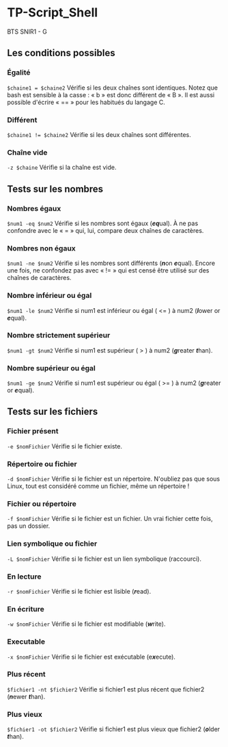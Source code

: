# TP-Script_Shell
BTS SNIR1 - G

## Les conditions possibles
### Égalité
`$chaine1 = $chaine2`
Vérifie si les deux chaînes sont identiques. Notez que bash est sensible à la casse : « b » est donc différent de « B ».
Il est aussi possible d'écrire « == » pour les habitués du langage C.
### Différent
`$chaine1 != $chaine2`
Vérifie si les deux chaînes sont différentes.
### Chaîne vide
`-z $chaine`
Vérifie si la chaîne est vide.

## Tests sur les nombres
### Nombres égaux
`$num1 -eq $num2`
Vérifie si les nombres sont égaux (***eq***ual). À ne pas confondre avec le « = » qui, lui, compare deux chaînes de caractères.
### Nombres non égaux
`$num1 -ne $num2`
Vérifie si les nombres sont différents (***n***on ***e***qual).
Encore une fois, ne confondez pas avec « != » qui est censé être utilisé sur des chaînes de caractères.
### Nombre inférieur ou égal
`$num1 -le $num2`
Vérifie si num1 est inférieur ou égal ( <= ) à num2 (***l***ower or ***e***qual).
### Nombre strictement supérieur
`$num1 -gt $num2`
Vérifie si num1 est supérieur ( > ) à num2 (***g***reater ***t***han).
### Nombre supérieur ou égal
`$num1 -ge $num2`
Vérifie si num1 est supérieur ou égal ( >= ) à num2 (***g***reater or ***e***qual).

## Tests sur les fichiers
### Fichier présent
`-e $nomFichier`
Vérifie si le fichier existe.
### Répertoire ou fichier
`-d $nomFichier`
Vérifie si le fichier est un répertoire. N'oubliez pas que sous Linux, tout est considéré comme un fichier, même un répertoire !
### Fichier ou répertoire
`-f $nomFichier`
Vérifie si le fichier est un fichier. Un vrai fichier cette fois, pas un dossier.
### Lien symbolique ou fichier
`-L $nomFichier`
Vérifie si le fichier est un lien symbolique (raccourci).
### En lecture
`-r $nomFichier`
Vérifie si le fichier est lisible (***r***ead).
### En écriture
`-w $nomFichier`
Vérifie si le fichier est modifiable (***w***rite).
### Executable
`-x $nomFichier`
Vérifie si le fichier est exécutable (e***x***ecute).
### Plus récent
`$fichier1 -nt $fichier2`
Vérifie si fichier1 est plus récent que fichier2 (***n***ewer ***t***han).
### Plus vieux
`$fichier1 -ot $fichier2`
Vérifie si fichier1 est plus vieux que fichier2 (***o***lder ***t***han).